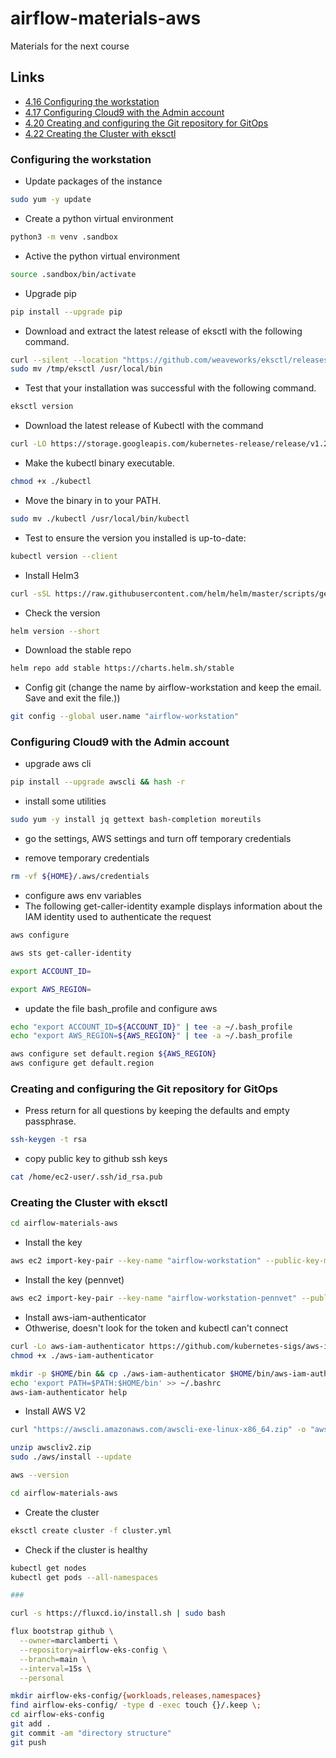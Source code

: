 # airflow-materials-aws
Materials for the next course

## Links

- [4.16 Configuring the workstation](#Configuring-the-workstation)
- [4.17 Configuring Cloud9 with the Admin account](#Configuring-Cloud9-with-the-Admin-account)
- [4.20 Creating and configuring the Git repository for GitOps](#Creating-and-configuring-the-Git-repository-for-GitOps)
- [4.22 Creating the Cluster with eksctl](#Creating-the-Cluster-with-eksctl)

### Configuring the workstation

- Update packages of the instance

```bash
sudo yum -y update
```

- Create a python virtual environment

```bash
python3 -m venv .sandbox
```

- Active the python virtual environment

```bash
source .sandbox/bin/activate
```

- Upgrade pip

```bash
pip install --upgrade pip
```

- Download and extract the latest release of eksctl with the following command.

```bash
curl --silent --location "https://github.com/weaveworks/eksctl/releases/latest/download/eksctl_$(uname -s)_amd64.tar.gz" | tar xz -C /tmp
sudo mv /tmp/eksctl /usr/local/bin
```

- Test that your installation was successful with the following command.

```bash
eksctl version
```

- Download the latest release of Kubectl with the command

```bash
curl -LO https://storage.googleapis.com/kubernetes-release/release/v1.24.8/bin/linux/amd64/kubectl
```

- Make the kubectl binary executable.

```bash
chmod +x ./kubectl
```

- Move the binary in to your PATH.

```bash
sudo mv ./kubectl /usr/local/bin/kubectl
```

- Test to ensure the version you installed is up-to-date:

```bash
kubectl version --client
```

- Install Helm3

```bash
curl -sSL https://raw.githubusercontent.com/helm/helm/master/scripts/get-helm-3 | bash
```

- Check the version

```bash
helm version --short
```

- Download the stable repo

```bash
helm repo add stable https://charts.helm.sh/stable
```

- Config git (change the name by airflow-workstation and keep the email. Save and exit the file.))

```bash
git config --global user.name "airflow-workstation"
```

### Configuring Cloud9 with the Admin account

- upgrade aws cli

```bash
pip install --upgrade awscli && hash -r
```

- install some utilities

```bash
sudo yum -y install jq gettext bash-completion moreutils
```

- go the settings, AWS settings and turn off temporary credentials

- remove temporary credentials

```bash
rm -vf ${HOME}/.aws/credentials
```

- configure aws env variables
- The following get-caller-identity example displays information about the IAM identity used to authenticate the request

```bash
aws configure
```

```bash
aws sts get-caller-identity
```

```bash
export ACCOUNT_ID=
```

```bash
export AWS_REGION=
```

- update the file bash_profile and configure aws

```bash
echo "export ACCOUNT_ID=${ACCOUNT_ID}" | tee -a ~/.bash_profile
echo "export AWS_REGION=${AWS_REGION}" | tee -a ~/.bash_profile
```

```bash
aws configure set default.region ${AWS_REGION}
aws configure get default.region
```

### Creating and configuring the Git repository for GitOps

- Press return for all questions by keeping the defaults and empty passphrase.

```bash
ssh-keygen -t rsa
```

- copy public key to github ssh keys

```bash
cat /home/ec2-user/.ssh/id_rsa.pub
```

### Creating the Cluster with eksctl

```bash
cd airflow-materials-aws
```

- Install the key

```bash
aws ec2 import-key-pair --key-name "airflow-workstation" --public-key-material fileb:///home/ec2-user/.ssh/id_rsa.pub
```

- Install the key (pennvet)

```bash
aws ec2 import-key-pair --key-name "airflow-workstation-pennvet" --public-key-material fileb:///home/ec2-user/.ssh/id_rsa.pub
```

- Install aws-iam-authenticator
- Othwerise, doesn't look for the token and kubectl can't connect

```bash
curl -Lo aws-iam-authenticator https://github.com/kubernetes-sigs/aws-iam-authenticator/releases/download/v0.5.9/aws-iam-authenticator_0.5.9_linux_amd64
chmod +x ./aws-iam-authenticator
```

```bash
mkdir -p $HOME/bin && cp ./aws-iam-authenticator $HOME/bin/aws-iam-authenticator && export PATH=$PATH:$HOME/bin
echo 'export PATH=$PATH:$HOME/bin' >> ~/.bashrc
aws-iam-authenticator help
```

- Install AWS V2

```bash
curl "https://awscli.amazonaws.com/awscli-exe-linux-x86_64.zip" -o "awscliv2.zip"
```

```bash
unzip awscliv2.zip
sudo ./aws/install --update
```

```bash
aws --version
```

```bash
cd airflow-materials-aws
```

- Create the cluster

```bash
eksctl create cluster -f cluster.yml
```

- Check if the cluster is healthy

```bash
kubectl get nodes
kubectl get pods --all-namespaces

###

curl -s https://fluxcd.io/install.sh | sudo bash

flux bootstrap github \
  --owner=marclamberti \
  --repository=airflow-eks-config \
  --branch=main \
  --interval=15s \
  --personal

mkdir airflow-eks-config/{workloads,releases,namespaces}
find airflow-eks-config/ -type d -exec touch {}/.keep \;
cd airflow-eks-config
git add .
git commit -am "directory structure"
git push